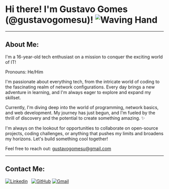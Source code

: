 # Hi there! I'm Gustavo Gomes (@gustavogomesu)! ![Waving Hand](https://giphy.com/gifs/hello-hi-henlo-FAFo1M7EC4gRZ4HETH)

---

## About Me:

I'm a 16-year-old tech enthusiast on a mission to conquer the exciting world of IT! 

Pronouns: He/Him

I'm passionate about everything tech, from the intricate world of coding to the fascinating realm of network configurations. Every day brings a new adventure in learning, and I'm always eager to explore and expand my skillset. 

Currently, I'm diving deep into the world of programming, network basics, and web development. My journey has just begun, and I'm fueled by the thrill of discovery and the potential to create something amazing. ✨

I'm always on the lookout for opportunities to collaborate on open-source projects, coding challenges, or anything that pushes my limits and broadens my horizons. Let's build something cool together! 

Feel free to reach out: gustavogomesu@gmail.com

---

## Contact Me:

[![Linkedin](https://img.shields.io/badge/LinkedIn-0077B5?style=for-the-badge&logo=linkedin&logoColor=white)](https://www.linkedin.com/in/gustavo-gomes-a03b76301/)
&nbsp;
[![GitHub](https://img.shields.io/badge/GitHub-100000?style=for-the-badge&logo=github&logoColor=white)](https://github.com/gustavogomesu)
[![Gmail](https://img.shields.io/badge/Gmail-D14836?style=for-the-badge&logo=gmail&logoColor=white)](mailto:gustavogomesu@gmail.com)